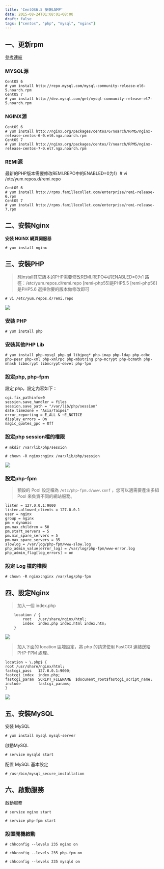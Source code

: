 ```yaml
---
title: 'CentOS6.5 安裝LNMP'
date: 2015-08-24T01:08:01+08:00
draft: false
tags: ["centos", "php", "mysql", "nginx"]
---
```

## 一、更新rpm
<a href="https://www.cnhzz.com/yum-repo/" target="_blank">參考連結</a>

### MYSQL源
```
CentOS 6
# yum install http://repo.mysql.com/mysql-community-release-el6-5.noarch.rpm
CentOS 7
# yum install http://dev.mysql.com/get/mysql-community-release-el7-5.noarch.rpm
```

### NGINX源
```
CentOS 6
# yum install http://nginx.org/packages/centos/6/noarch/RPMS/nginx-release-centos-6-0.el6.ngx.noarch.rpm
CentOS 7
# yum install http://nginx.org/packages/centos/7/noarch/RPMS/nginx-release-centos-7-0.el7.ngx.noarch.rpm
```

### REMI源
最新的PHP版本需要修改REMI.REPO中的ENABLED=0为1）# vi /etc/yum.repos.d/remi.repo
```
CentOS 6
# yum install http://rpms.famillecollet.com/enterprise/remi-release-6.rpm
CentOS 7
# yum install http://rpms.famillecollet.com/enterprise/remi-release-7.rpm
```

## 二、安裝Nginx
**安裝 NGINX 網頁伺服器**

`# yum install nginx`

## 三、安裝PHP
>想install其它版本的PHP需要修改REMI.REPO中的ENABLED=0为1
>路徑：/etc/yum.repos.d/remi.repo
>[remi-php55]是PHP5.5
>[remi-php56]是PHP5.6
>選擇你要的版本做修改即可

`# vi /etc/yum.repos.d/remi.repo`

![](https://fblog.ooopiz.com/images/201508/002.png)


### 安裝 PHP
`# yum install php`

### 安裝其他PHP Lib
`# yum install php-mysql php-gd libjpeg* php-imap php-ldap php-odbc php-pear php-xml php-xmlrpc php-mbstring php-mcrypt php-bcmath php-mhash libmcrypt libmcrypt-devel php-fpm`

### 設定php, php-fpm
設定 php，設定內容如下：

```config /etc/php.ini
cgi.fix_pathinfo=0
session.save_handler = files
session.save_path = "/var/lib/php/session"
date.timezone = "Asia/Taipei"
error_reporting = E_ALL & ~E_NOTICE
display_errors = On
magic_quotes_gpc = Off
```

### 設定php session檔的權限
`# mkdir /var/lib/php/session`

`# chown -R nginx:nginx /var/lib/php/session`

![](https://fblog.ooopiz.com/images/201508/003.png)

### 設定php-fpm
> 預設的 Pool 設定檔為 `/etc/php-fpm.d/www.conf` ，您可以適需要產生多組 Pool 來負責不同的網站服務。

```config /etc/php-fpm.d/www.conf
listen = 127.0.0.1:9000
listen.allowed_clients = 127.0.0.1
user = nginx
group = nginx
pm = dynamic
pm.max_children = 50
pm.start_servers = 5
pm.min_spare_servers = 5
pm.max_spare_servers = 35
slowlog = /var/log/php-fpm/www-slow.log
php_admin_value[error_log] = /var/log/php-fpm/www-error.log
php_admin_flag[log_errors] = on
```

### 設定 Log 檔的權限
`# chown -R nginx:nginx /var/log/php-fpm`

## 四、設定Nginx
>加入一個 index.php

```config /etc/nginx/conf.d/default.conf
    location / {
        root   /usr/share/nginx/html;
        index  index.php index.html index.htm;
    }
```

![](https://fblog.ooopiz.com/images/201508/004.png)

>加入下面的 location 區塊設定，將 php 的請求使用 FastCGI 連結送給 PHP-FPM 處理。

```config /etc/nginx/conf.d/default.conf
location ~ \.php$ {
root /usr/share/nginx/html;
fastcgi_pass   127.0.0.1:9000;
fastcgi_index  index.php;
fastcgi_param  SCRIPT_FILENAME  $document_root$fastcgi_script_name;
include        fastcgi_params;
}
```

![](https://fblog.ooopiz.com/images/201508/005.png)

## 五、安裝MySQL
安裝 MySQL

`# yum install mysql mysql-server`

啟動MySQL

`# service mysqld start`

配置 MySQL 基本設定

`# /usr/bin/mysql_secure_installation`

## 六、啟動服務
啟動服務

`# service nginx start`

`# service php-fpm start`

### 設置開機啟動

`# chkconfig --levels 235 nginx on`

`# chkconfig --levels 235 php-fpm on`

`# chkconfig --levels 235 mysqld on`
